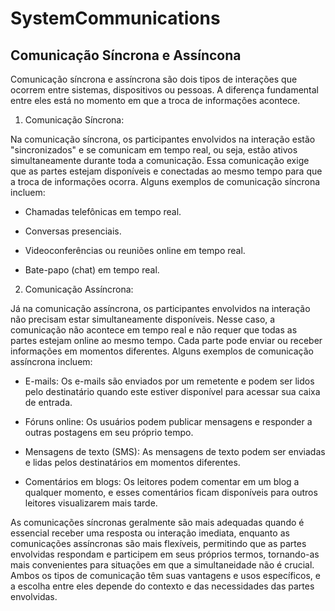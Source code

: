 # SystemCommunications

## Comunicação Síncrona e Assíncona

Comunicação síncrona e assíncrona são dois tipos de interações que ocorrem entre sistemas, dispositivos ou pessoas. A diferença fundamental entre eles está no momento em que a troca de informações acontece.

1. Comunicação Síncrona:

Na comunicação síncrona, os participantes envolvidos na interação estão "sincronizados" e se comunicam em tempo real, ou seja, estão ativos simultaneamente durante toda a comunicação. Essa comunicação exige que as partes estejam disponíveis e conectadas ao mesmo tempo para que a troca de informações ocorra. Alguns exemplos de comunicação síncrona incluem:

- Chamadas telefônicas em tempo real.

- Conversas presenciais.

- Videoconferências ou reuniões online em tempo real.

- Bate-papo (chat) em tempo real.

2. Comunicação Assíncrona:

Já na comunicação assíncrona, os participantes envolvidos na interação não precisam estar simultaneamente disponíveis. Nesse caso, a comunicação não acontece em tempo real e não requer que todas as partes estejam online ao mesmo tempo. Cada parte pode enviar ou receber informações em momentos diferentes. Alguns exemplos de comunicação assíncrona incluem:

- E-mails: Os e-mails são enviados por um remetente e podem ser lidos pelo destinatário quando este estiver disponível para acessar sua caixa de entrada.

- Fóruns online: Os usuários podem publicar mensagens e responder a outras postagens em seu próprio tempo.

- Mensagens de texto (SMS): As mensagens de texto podem ser enviadas e lidas pelos destinatários em momentos diferentes.

- Comentários em blogs: Os leitores podem comentar em um blog a qualquer momento, e esses comentários ficam disponíveis para outros leitores visualizarem mais tarde.

As comunicações síncronas geralmente são mais adequadas quando é essencial receber uma resposta ou interação imediata, enquanto as comunicações assíncronas são mais flexíveis, permitindo que as partes envolvidas respondam e participem em seus próprios termos, tornando-as mais convenientes para situações em que a simultaneidade não é crucial. Ambos os tipos de comunicação têm suas vantagens e usos específicos, e a escolha entre eles depende do contexto e das necessidades das partes envolvidas.

